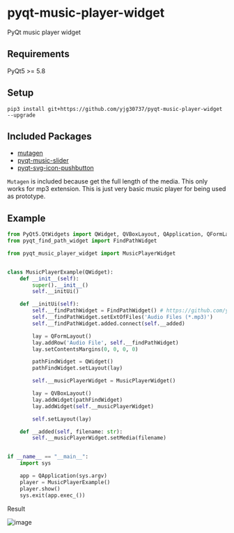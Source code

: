# pyqt-music-player-widget
PyQt music player widget

## Requirements
PyQt5 >= 5.8

## Setup
```pip3 install git+https://github.com/yjg30737/pyqt-music-player-widget --upgrade```

## Included Packages
* <a href="https://mutagen.readthedocs.io/en/latest/index.html">mutagen</a>
* <a href="https://github.com/yjg30737/pyqt-music-slider.git">pyqt-music-slider</a>
* <a href="https://github.com/yjg30737/pyqt-svg-icon-pushbutton.git">pyqt-svg-icon-pushbutton</a>

```Mutagen``` is included because get the full length of the media.
This only works for mp3 extension. This is just very basic music player for being used as prototype.

## Example
```python
from PyQt5.QtWidgets import QWidget, QVBoxLayout, QApplication, QFormLayout
from pyqt_find_path_widget import FindPathWidget

from pyqt_music_player_widget import MusicPlayerWidget


class MusicPlayerExample(QWidget):
    def __init__(self):
        super().__init__()
        self.__initUi()

    def __initUi(self):
        self.__findPathWidget = FindPathWidget() # https://github.com/yjg30737/pyqt-find-path-widget.git
        self.__findPathWidget.setExtOfFiles('Audio Files (*.mp3)')
        self.__findPathWidget.added.connect(self.__added)

        lay = QFormLayout()
        lay.addRow('Audio File', self.__findPathWidget)
        lay.setContentsMargins(0, 0, 0, 0)

        pathFindWidget = QWidget()
        pathFindWidget.setLayout(lay)

        self.__musicPlayerWidget = MusicPlayerWidget()

        lay = QVBoxLayout()
        lay.addWidget(pathFindWidget)
        lay.addWidget(self.__musicPlayerWidget)

        self.setLayout(lay)

    def __added(self, filename: str):
        self.__musicPlayerWidget.setMedia(filename)


if __name__ == "__main__":
    import sys

    app = QApplication(sys.argv)
    player = MusicPlayerExample()
    player.show()
    sys.exit(app.exec_())
```

Result

![image](https://user-images.githubusercontent.com/55078043/159100272-0935aa46-598c-42b6-9c7f-4e1cf52d97f9.png)

